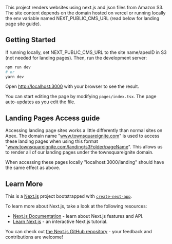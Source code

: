 This project renders websites using next.js and json files from Amazon S3. The site content depends on the domain hosted on vercel or running locally the env variable named NEXT_PUBLIC_CMS_URL (read below for landing page site guide).

## Getting Started

If running locally, set NEXT_PUBLIC_CMS_URL to the site name/apexID in S3 (not needed for landing pages).
Then, run the development server:

```bash
npm run dev
# or
yarn dev
```

Open [http://localhost:3000](http://localhost:3000) with your browser to see the result.

You can start editing the page by modifying `pages/index.tsx`. The page auto-updates as you edit the file.

## Landing Pages Access guide

Accessing landing page sites works a little differently than normal sites on Apex. The domain name "www.townsquareignite.com" is used to access these landing pages when using this format "www.townsquareignite.com/landing/s3Folder/pageName". This allows us to render all of our landing pages under the townsquareignite domain.

When accessing these pages locally "localhost:3000/landing" should have the same effect as above.

## Learn More

This is a [Next.js](https://nextjs.org/) project bootstrapped with [`create-next-app`](https://github.com/vercel/next.js/tree/canary/packages/create-next-app).

To learn more about Next.js, take a look at the following resources:

-   [Next.js Documentation](https://nextjs.org/docs) - learn about Next.js features and API.
-   [Learn Next.js](https://nextjs.org/learn) - an interactive Next.js tutorial.

You can check out [the Next.js GitHub repository](https://github.com/vercel/next.js/) - your feedback and contributions are welcome!
